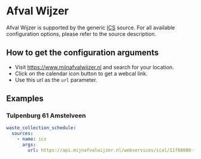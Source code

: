 # Afval Wijzer

Afval Wijzer is supported by the generic [ICS](/doc/source/ics.md) source. For all available configuration options, please refer to the source description.


## How to get the configuration arguments

- Visit <https://www.mijnafvalwijzer.nl> and search for your location.  
- Click on the calendar icon button to get a webcal link.
- Use this url as the `url` parameter.

## Examples

### Tulpenburg 61 Amstelveen

```yaml
waste_collection_schedule:
  sources:
    - name: ics
      args:
        url: https://api.mijnafvalwijzer.nl/webservices/ical/11f68080-fdd0-44cf-a77b-043bc11e833d
```
